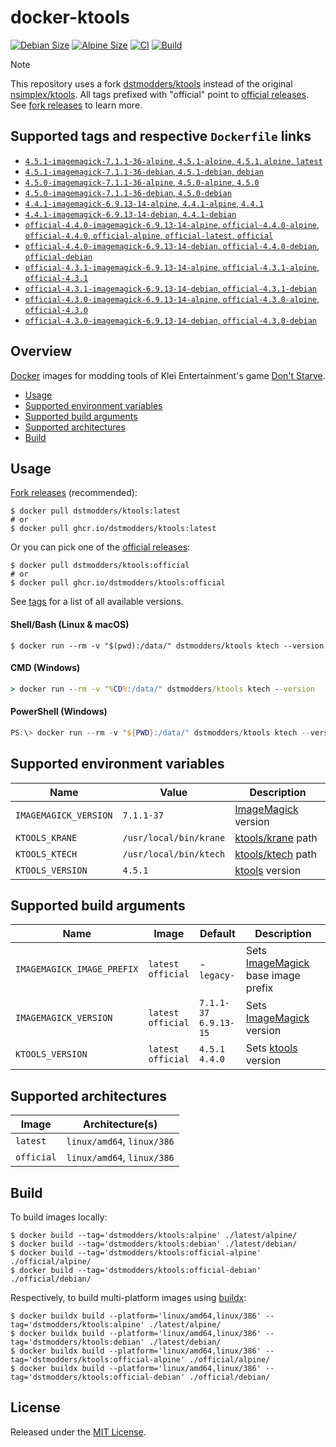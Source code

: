 # docker-ktools

[![Debian Size]](https://hub.docker.com/r/dstmodders/ktools)
[![Alpine Size]](https://hub.docker.com/r/dstmodders/ktools)
[![CI]](https://github.com/dstmodders/docker-ktools/actions/workflows/ci.yml)
[![Build]](https://github.com/dstmodders/docker-ktools/actions/workflows/build.yml)

> [!NOTE]
> This repository uses a fork [dstmodders/ktools] instead of the original
> [nsimplex/ktools]. All tags prefixed with "official" point to
> [official releases]. See [fork releases] to learn more.

## Supported tags and respective `Dockerfile` links

- [`4.5.1-imagemagick-7.1.1-36-alpine`, `4.5.1-alpine`, `4.5.1`, `alpine`, `latest`](https://github.com/dstmodders/docker-ktools/blob/62f4f9a0ac97e7c6854694f2b51ac38b59f260bd/latest/alpine/Dockerfile)
- [`4.5.1-imagemagick-7.1.1-36-debian`, `4.5.1-debian`, `debian`](https://github.com/dstmodders/docker-ktools/blob/62f4f9a0ac97e7c6854694f2b51ac38b59f260bd/latest/debian/Dockerfile)
- [`4.5.0-imagemagick-7.1.1-36-alpine`, `4.5.0-alpine`, `4.5.0`](https://github.com/dstmodders/docker-ktools/blob/62f4f9a0ac97e7c6854694f2b51ac38b59f260bd/latest/alpine/Dockerfile)
- [`4.5.0-imagemagick-7.1.1-36-debian`, `4.5.0-debian`](https://github.com/dstmodders/docker-ktools/blob/62f4f9a0ac97e7c6854694f2b51ac38b59f260bd/latest/debian/Dockerfile)
- [`4.4.1-imagemagick-6.9.13-14-alpine`, `4.4.1-alpine`, `4.4.1`](https://github.com/dstmodders/docker-ktools/blob/62f4f9a0ac97e7c6854694f2b51ac38b59f260bd/latest/alpine/Dockerfile)
- [`4.4.1-imagemagick-6.9.13-14-debian`, `4.4.1-debian`](https://github.com/dstmodders/docker-ktools/blob/62f4f9a0ac97e7c6854694f2b51ac38b59f260bd/latest/debian/Dockerfile)
- [`official-4.4.0-imagemagick-6.9.13-14-alpine`, `official-4.4.0-alpine`, `official-4.4.0`, `official-alpine`, `official-latest`, `official`](https://github.com/dstmodders/docker-ktools/blob/62f4f9a0ac97e7c6854694f2b51ac38b59f260bd/official/alpine/Dockerfile)
- [`official-4.4.0-imagemagick-6.9.13-14-debian`, `official-4.4.0-debian`, `official-debian`](https://github.com/dstmodders/docker-ktools/blob/62f4f9a0ac97e7c6854694f2b51ac38b59f260bd/official/debian/Dockerfile)
- [`official-4.3.1-imagemagick-6.9.13-14-alpine`, `official-4.3.1-alpine`, `official-4.3.1`](https://github.com/dstmodders/docker-ktools/blob/62f4f9a0ac97e7c6854694f2b51ac38b59f260bd/official/alpine/Dockerfile)
- [`official-4.3.1-imagemagick-6.9.13-14-debian`, `official-4.3.1-debian`](https://github.com/dstmodders/docker-ktools/blob/62f4f9a0ac97e7c6854694f2b51ac38b59f260bd/official/debian/Dockerfile)
- [`official-4.3.0-imagemagick-6.9.13-14-alpine`, `official-4.3.0-alpine`, `official-4.3.0`](https://github.com/dstmodders/docker-ktools/blob/62f4f9a0ac97e7c6854694f2b51ac38b59f260bd/official/alpine/Dockerfile)
- [`official-4.3.0-imagemagick-6.9.13-14-debian`, `official-4.3.0-debian`](https://github.com/dstmodders/docker-ktools/blob/62f4f9a0ac97e7c6854694f2b51ac38b59f260bd/official/debian/Dockerfile)

## Overview

[Docker] images for modding tools of Klei Entertainment's game [Don't Starve].

- [Usage](#usage)
- [Supported environment variables](#supported-environment-variables)
- [Supported build arguments](#supported-build-arguments)
- [Supported architectures](#supported-architectures)
- [Build](#build)

## Usage

[Fork releases] (recommended):

```shell
$ docker pull dstmodders/ktools:latest
# or
$ docker pull ghcr.io/dstmodders/ktools:latest
```

Or you can pick one of the [official releases]:

```shell
$ docker pull dstmodders/ktools:official
# or
$ docker pull ghcr.io/dstmodders/ktools:official
```

See [tags] for a list of all available versions.

#### Shell/Bash (Linux & macOS)

```shell
$ docker run --rm -v "$(pwd):/data/" dstmodders/ktools ktech --version
```

#### CMD (Windows)

```cmd
> docker run --rm -v "%CD%:/data/" dstmodders/ktools ktech --version
```

#### PowerShell (Windows)

```powershell
PS:\> docker run --rm -v "${PWD}:/data/" dstmodders/ktools ktech --version
```

## Supported environment variables

| Name                  | Value                  | Description           |
| --------------------- | ---------------------- | --------------------- |
| `IMAGEMAGICK_VERSION` | `7.1.1-37`             | [ImageMagick] version |
| `KTOOLS_KRANE`        | `/usr/local/bin/krane` | [ktools/krane] path   |
| `KTOOLS_KTECH`        | `/usr/local/bin/ktech` | [ktools/ktech] path   |
| `KTOOLS_VERSION`      | `4.5.1`                | [ktools] version      |

## Supported build arguments

| Name                       | Image                    | Default                     | Description                          |
| -------------------------- | ------------------------ | --------------------------- | ------------------------------------ |
| `IMAGEMAGICK_IMAGE_PREFIX` | `latest`<br />`official` | -<br />`legacy-`            | Sets [ImageMagick] base image prefix |
| `IMAGEMAGICK_VERSION`      | `latest`<br />`official` | `7.1.1-37`<br />`6.9.13-15` | Sets [ImageMagick] version           |
| `KTOOLS_VERSION`           | `latest`<br />`official` | `4.5.1`<br />`4.4.0`        | Sets [ktools] version                |

## Supported architectures

| Image      | Architecture(s)            |
| ---------- | -------------------------- |
| `latest`   | `linux/amd64`, `linux/386` |
| `official` | `linux/amd64`, `linux/386` |

## Build

To build images locally:

```shell
$ docker build --tag='dstmodders/ktools:alpine' ./latest/alpine/
$ docker build --tag='dstmodders/ktools:debian' ./latest/debian/
$ docker build --tag='dstmodders/ktools:official-alpine' ./official/alpine/
$ docker build --tag='dstmodders/ktools:official-debian' ./official/debian/
```

Respectively, to build multi-platform images using [buildx]:

```shell
$ docker buildx build --platform='linux/amd64,linux/386' --tag='dstmodders/ktools:alpine' ./latest/alpine/
$ docker buildx build --platform='linux/amd64,linux/386' --tag='dstmodders/ktools:debian' ./latest/debian/
$ docker buildx build --platform='linux/amd64,linux/386' --tag='dstmodders/ktools:official-alpine' ./official/alpine/
$ docker buildx build --platform='linux/amd64,linux/386' --tag='dstmodders/ktools:official-debian' ./official/debian/
```

## License

Released under the [MIT License](https://opensource.org/licenses/MIT).

[alpine size]: https://img.shields.io/docker/image-size/dstmodders/ktools/alpine?label=alpine%20size&logo=docker
[build]: https://img.shields.io/github/actions/workflow/status/dstmodders/docker-ktools/build.yml?branch=main&label=build&logo=github
[buildx]: https://github.com/docker/buildx
[ci]: https://img.shields.io/github/actions/workflow/status/dstmodders/docker-ktools/ci.yml?branch=main&label=ci&logo=github
[debian size]: https://img.shields.io/docker/image-size/dstmodders/ktools/debian?label=debian%20size&logo=docker
[docker]: https://www.docker.com/
[don't starve]: https://www.klei.com/games/dont-starve
[dstmodders/ktools]: https://github.com/dstmodders/ktools
[fork releases]: https://github.com/dstmodders/ktools/releases
[imagemagick]: https://imagemagick.org/index.php
[ktools/krane]: https://github.com/dstmodders/ktools?tab=readme-ov-file#krane
[ktools/ktech]: https://github.com/dstmodders/ktools?tab=readme-ov-file#ktech
[ktools]: https://github.com/dstmodders/ktools
[nsimplex/ktools]: https://github.com/nsimplex/ktools
[official releases]: https://github.com/nsimplex/ktools/releases
[tags]: https://hub.docker.com/r/dstmodders/ktools/tags
